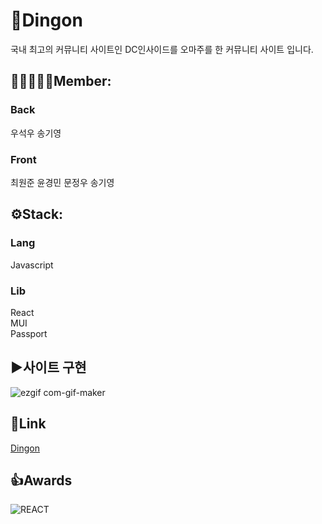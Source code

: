# 🦉Dingon
국내 최고의 커뮤니티 사이트인 DC인사이드를 오마주를 한 커뮤니티 사이트 입니다.
## 🧑🏼‍🤝‍👨🏻Member:
### Back
우석우
송기영
### Front
최원준
윤경민
문정우
송기영
## ⚙️Stack:
### Lang
Javascript
### Lib
React<br/>
MUI<br/>
Passport<br/>

## ▶️사이트 구현
![ezgif com-gif-maker](https://user-images.githubusercontent.com/106897607/200310843-07683ec4-ba4d-4554-9b86-05c737c98247.gif)


## 🔗Link
[Dingon](http://13.125.130.218:3000/)

## 👍Awards
![REACT](https://user-images.githubusercontent.com/106897607/200311973-269262bf-d08a-4293-a6d5-58d07d44d020.png)
